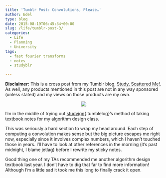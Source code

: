 ```yaml
---
title: 'Tumblr Post: Convolutions, Please…'
author: Edel
type: blog
date: 2015-08-19T06:45:34+00:00
slug: /life/tumblr-post-3/
categories:
  - Life
  - Planning
  - University
tags:
  - fast fourier transforms
  - notes
  - studyblr

---
```

**Disclaimer:** This is a cross post from my Tumblr blog, [Study, Scattered Me!][1]. As well, any products mentioned in this post are not in any way sponsored (unless stated) and my views on those products are my own.

<center>
  <img src="http://ift.tt/1Jq5r4U" />
</center>

I’m in the middle of trying out [studyign][2]{.tumblelog}’s method of taking textbook notes for my algorithm design class.

This was seriously a hard section to wrap my head around. Each step of computing a convolution makes sense but the big picture escapes me right now, especially since it involves complex numbers, which I haven’t touched those in years. I’ll have to look at other references in the morning (it’s past midnight, I blame jetlag) before I rewrite my sticky notes.

Good thing one of my TAs recommended me another algorithm design textbook last year. I don’t have to dig that far to find more information! Although I’m a little sad it took me this long to finally crack it open.




 [1]: http://ift.tt/1WuOkm4
 [2]: http://ift.tt/1dSwibY